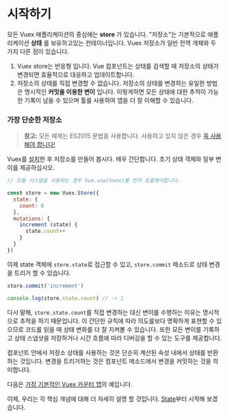 # 시작하기

모든 Vuex 애플리케이션의 중심에는 **store** 가 있습니다. "저장소"는 기본적으로 애플리케이션 **상태** 를 보유하고있는 컨테이너입니다. Vuex 저장소가 일반 전역 개체와 두 가지 다른 점이 있습니다.

1. Vuex store는 반응형 입니다. Vue 컴포넌트는 상태를 검색할 때 저장소의 상태가 변경되면 효율적으로 대응하고 업데이트합니다.
2. 저장소의 상태를 직접 변경할 수 없습니다. 저장소의 상태를 변경하는 유일한 방법은 명시적인 **커밋을 이용한 변이** 입니다. 이렇게하면 모든 상태에 대한 추적이 가능한 기록이 남을 수 있으며 툴를 사용하여 앱을 더 잘 이해할 수 있습니다.

### 가장 단순한 저장소

> **참고:** 모든 예제는 ES2015 문법을 사용합니다. 사용하고 있지 않은 경우 [꼭 사용해야 합니다!](https://babeljs.io/docs/learn-es2015/)

Vuex를 [설치](installation.md)한 후 저장소를 만들어 봅시다. 매우 간단합니다. 초기 상태 객체와 일부 변이를 제공하십시오.

``` js
// 모듈 시스템을 사용하는 경우 Vue.use(Vuex)를 먼저 호출해야합니다.

const store = new Vuex.Store({
  state: {
    count: 0
  },
  mutations: {
    increment (state) {
      state.count++
    }
  }
})
```

이제 state 객체에 `store.state`로 접근할 수 있고, `store.commit` 메소드로 상태 변경을 트리거 할 수 있습니다.

``` js
store.commit('increment')

console.log(store.state.count) // -> 1
```

다시 말해, `store.state.count`를 직접 변경하는 대신 변이를 수행하는 이유는 명시적으로 추적을 하기 때문입니다. 이 간단한 규칙에 따라 의도를보다 명확하게 표현할 수 있으므로 코드를 읽을 때 상태 변화를 더 잘 지켜볼 수 있습니다. 또한 모든 변이를 기록하고 상태 스냅샷을 저장하거나 시간 흐름에 따라 디버깅을 할 수 있는 도구를 제공합니다.

컴포넌트 안에서 저장소 상태를 사용하는 것은 단순히 계산된 속성 내에서 상태를 반환하는 것입니다. 변경을 트리거하는 것은 컴포넌트 메소드에서 변경을 커밋하는 것을 의미합니다.

다음은 [가장 기본적인 Vuex 카운터 앱](https://jsfiddle.net/yyx990803/n9jmu5v7/)의 예입니다.

이제, 우리는 각 핵심 개념에 대해 더 자세히 설명 할 것입니다. [State](state.md)부터 시작해 보겠습니다.

